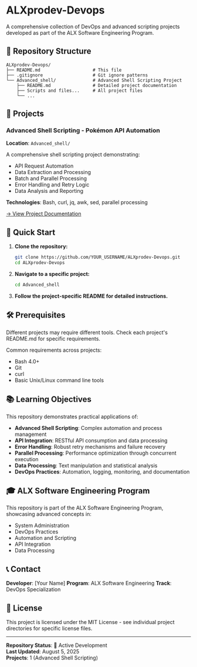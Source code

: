 # ALXprodev-Devops

A comprehensive collection of DevOps and advanced scripting projects developed as part of the ALX Software Engineering Program.

## 📁 Repository Structure

```
ALXprodev-Devops/
├── README.md                    # This file
├── .gitignore                   # Git ignore patterns
└── Advanced_shell/              # Advanced Shell Scripting Project
    ├── README.md                # Detailed project documentation
    ├── Scripts and files...     # All project files
    └── ...
```

## 🎯 Projects

### Advanced Shell Scripting - Pokémon API Automation

**Location**: `Advanced_shell/`

A comprehensive shell scripting project demonstrating:
- API Request Automation
- Data Extraction and Processing
- Batch and Parallel Processing
- Error Handling and Retry Logic
- Data Analysis and Reporting

**Technologies**: Bash, curl, jq, awk, sed, parallel processing

[→ View Project Documentation](./Advanced_shell/README.md)

## 🚀 Quick Start

1. **Clone the repository:**
   ```bash
   git clone https://github.com/YOUR_USERNAME/ALXprodev-Devops.git
   cd ALXprodev-Devops
   ```

2. **Navigate to a specific project:**
   ```bash
   cd Advanced_shell
   ```

3. **Follow the project-specific README for detailed instructions.**

## 🛠️ Prerequisites

Different projects may require different tools. Check each project's README.md for specific requirements.

Common requirements across projects:
- Bash 4.0+
- Git
- curl
- Basic Unix/Linux command line tools

## 📚 Learning Objectives

This repository demonstrates practical applications of:
- **Advanced Shell Scripting**: Complex automation and process management
- **API Integration**: RESTful API consumption and data processing
- **Error Handling**: Robust retry mechanisms and failure recovery
- **Parallel Processing**: Performance optimization through concurrent execution
- **Data Processing**: Text manipulation and statistical analysis
- **DevOps Practices**: Automation, logging, monitoring, and documentation

## 🎓 ALX Software Engineering Program

This repository is part of the ALX Software Engineering Program, showcasing advanced concepts in:
- System Administration
- DevOps Practices
- Automation and Scripting
- API Integration
- Data Processing

## 📞 Contact

**Developer**: [Your Name]
**Program**: ALX Software Engineering
**Track**: DevOps Specialization

## 📜 License

This project is licensed under the MIT License - see individual project directories for specific license files.

---

**Repository Status**: 🚀 Active Development  
**Last Updated**: August 5, 2025  
**Projects**: 1 (Advanced Shell Scripting)
